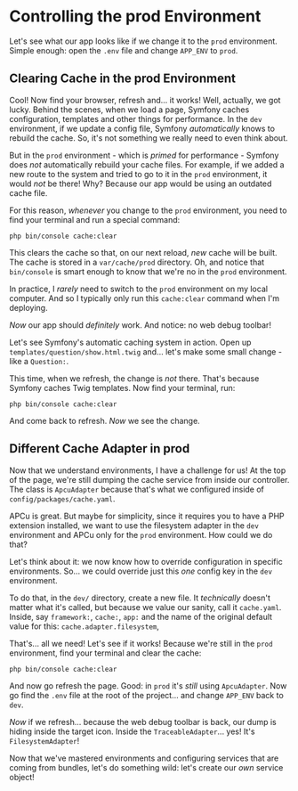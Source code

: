 # Controlling the prod Environment

Let's see what our app looks like if we change it to the `prod` environment.
Simple enough: open the `.env` file and change `APP_ENV` to `prod`.

## Clearing Cache in the prod Environment

Cool! Now find your browser, refresh and... it works! Well, actually, we got lucky.
Behind the scenes, when we load a page, Symfony caches configuration, templates and
other things for performance. In the `dev` environment, if we update a config file,
Symfony *automatically* knows to rebuild the cache. So, it's not something we really
need to even think about.

But in the `prod` environment - which is *primed* for performance - Symfony does *not*
automatically rebuild your cache files. For example, if we added a new route to
the system and tried to go to it in the `prod` environment, it would *not* be there!
Why? Because our app would be using an outdated cache file.

For this reason, *whenever* you change to the `prod` environment, you need to
find your terminal and run a special command:

```terminal
php bin/console cache:clear
```

This clears the cache so that, on our next reload, *new* cache will be built. The
cache is stored in a `var/cache/prod` directory. Oh, and notice that `bin/console`
is smart enough to know that we're no in the `prod` environment.

In practice, I *rarely* need to switch to the `prod` environment on my local computer.
And so I typically only run this `cache:clear` command when I'm deploying.

*Now* our app should *definitely* work. And notice: no web debug toolbar!

Let's see Symfony's automatic caching system in action. Open up
`templates/question/show.html.twig` and... let's make some small change - like a
`Question:`.

This time, when we refresh, the change is *not* there. That's because Symfony
caches Twig templates. Now find your terminal, run:

```terminal
php bin/console cache:clear
```

And come back to refresh. *Now* we see the change.

## Different Cache Adapter in prod

Now that we understand environments, I have a challenge for us! At the top of the
page, we're still dumping the cache service from inside our controller. The class
is `ApcuAdapter` because that's what we configured inside of
`config/packages/cache.yaml`.

APCu is great. But maybe for simplicity, since it requires you to have a PHP extension
installed, we want to use the filesystem adapter in the `dev` environment and
APCu only for the `prod` environment. How could we do that?

Let's think about it: we now know how to override configuration in specific
environments. So... we could override just this *one* config key in the `dev`
environment.

To do that, in the `dev/` directory, create a new file. It *technically* doesn't
matter what it's called, but because we value our sanity, call it `cache.yaml`.
Inside, say `framework:`, `cache:`, `app:` and the name of the original default
value for this: `cache.adapter.filesystem`,

That's... all we need! Let's see if it works! Because we're still in the `prod`
environment, find your terminal and clear the cache:

```terminal-silent
php bin/console cache:clear
```

And now go refresh the page. Good: in `prod` it's *still* using `ApcuAdapter`. Now
go find the `.env` file at the root of the project... and change `APP_ENV` back
to `dev`.

*Now* if we refresh... because the web debug toolbar is back, our dump is hiding
inside the target icon. Inside the `TraceableAdapter`... yes! It's `FilesystemAdapter`!

Now that we've mastered environments and configuring services that are coming
from bundles, let's do something wild: let's create our *own* service object!
